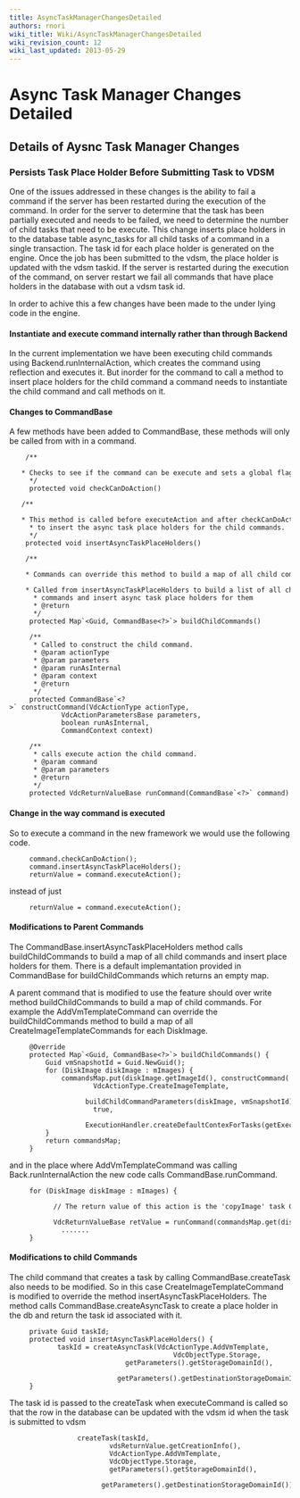 ```yaml
---
title: AsyncTaskManagerChangesDetailed
authors: rnori
wiki_title: Wiki/AsyncTaskManagerChangesDetailed
wiki_revision_count: 12
wiki_last_updated: 2013-05-29
---
```


# Async Task Manager Changes Detailed

## Details of Aysnc Task Manager Changes

### Persists Task Place Holder Before Submitting Task to VDSM

One of the issues addressed in these changes is the ability to fail a command if the server has been restarted during the execution of the command. In order for the server to determine that the task has been partially executed and needs to be failed, we need to determine the number of child tasks that need to be execute. This change inserts place holders in to the database table async_tasks for all child tasks of a command in a single transaction. The task id for each place holder is generated on the engine. Once the job has been submitted to the vdsm, the place holder is updated with the vdsm taskid. If the server is restarted during the execution of the command, on server restart we fail all commands that have place holders in the database with out a vdsm task id.

In order to achive this a few changes have been made to the under lying code in the engine.

#### Instantiate and execute command internally rather than through Backend

In the current implementation we have been executing child commands using Backend.runInternalAction, which creates the command using reflection and executes it. But inorder for the command to call a method to insert place holders for the child command a command needs to instantiate the child command and call methods on it.

#### Changes to CommandBase

A few methods have been added to CommandBase, these methods will only be called from with in a command.

        /**
         * Checks to see if the command can be execute and sets a global flag
         */
         protected void checkCanDoAction()

       /**
         * This method is called before executeAction and after checkCanDoAction
         * to insert the async task place holders for the child commands.
         */
        protected void insertAsyncTaskPlaceHolders()

        /**
          * Commands can override this method to build a map of all child commands.
          * Called from insertAsyncTaskPlaceHolders to build a list of all child
          * commands and insert async task place holders for them
          * @return
          */
         protected Map`<Guid, CommandBase<?>`> buildChildCommands()

         /**
          * Called to construct the child command.
          * @param actionType
          * @param parameters
          * @param runAsInternal
          * @param context
          * @return
          */
         protected CommandBase`<?>` constructCommand(VdcActionType actionType,
                 VdcActionParametersBase parameters,
                 boolean runAsInternal,
                 CommandContext context)

         /**
          * calls execute action the child command.
          * @param command
          * @param parameters
          * @return
          */
         protected VdcReturnValueBase runCommand(CommandBase`<?>` command)

#### Change in the way command is executed

So to execute a command in the new framework we would use the following code.

         command.checkCanDoAction();
         command.insertAsyncTaskPlaceHolders();
         returnValue = command.executeAction();

instead of just

         returnValue = command.executeAction();

#### Modifications to Parent Commands

The CommandBase.insertAsyncTaskPlaceHolders method calls buildChildCommands to build a map of all child commands and insert place holders for them. There is a default implemantation provided in CommandBase for buildChildCommands which returns an empty map.

A parent command that is modified to use the feature should over write method buildChildCommands to build a map of child commands. For example the AddVmTemplateCommand can override the buildChildCommands method to build a map of all CreateImageTemplateCommands for each DiskImage.

         @Override
         protected Map`<Guid, CommandBase<?>`> buildChildCommands() {
             Guid vmSnapshotId = Guid.NewGuid();
             for (DiskImage diskImage : mImages) {
                 commandsMap.put(diskImage.getImageId(), constructCommand(
                         VdcActionType.CreateImageTemplate,
                         buildChildCommandParameters(diskImage, vmSnapshotId),
                         true,
                         ExecutionHandler.createDefaultContexForTasks(getExecutionContext())));
             }
             return commandsMap;
         } 

and in the place where AddVmTemplateCommand was calling Back.runInternalAction the new code calls CommandBase.runCommand.

         for (DiskImage diskImage : mImages) {
                 // The return value of this action is the 'copyImage' task GUID:
                 VdcReturnValueBase retValue = runCommand(commandsMap.get(diskImage.getImageId()));
                 .......
         }

#### Modifications to child Commands

The child command that creates a task by calling CommandBase.createTask also needs to be modified. So in this case CreateImageTemplateCommand is modified to override the method insertAsyncTaskPlaceHolders. The method calls CommandBase.createAsyncTask to create a place holder in the db and return the task id associated with it.

         private Guid taskId;
         protected void insertAsyncTaskPlaceHolders() {
                taskId = createAsyncTask(VdcActionType.AddVmTemplate,
                                             VdcObjectType.Storage,
                                 getParameters().getStorageDomainId(),
                                 getParameters().getDestinationStorageDomainId());
         }

The task id is passed to the createTask when executeCommand is called so that the row in the database can be updated with the vdsm id when the task is submitted to vdsm

                     createTask(taskId,
                             vdsReturnValue.getCreationInfo(),
                             VdcActionType.AddVmTemplate,
                             VdcObjectType.Storage,
                             getParameters().getStorageDomainId(),
                             getParameters().getDestinationStorageDomainId());
